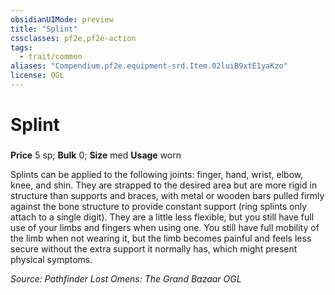 ```yaml
---
obsidianUIMode: preview
title: "Splint"
cssclasses: pf2e,pf2e-action
tags:
  - trait/common
aliases: "Compendium.pf2e.equipment-srd.Item.02luiB9xtE1yaKzo"
license: OGL
---
```

# Splint

### 


**Price** 5 sp; 
**Bulk** 0; **Size** med
**Usage** worn

Splints can be applied to the following joints: finger, hand, wrist, elbow, knee, and shin. They are strapped to the desired area but are more rigid in structure than supports and braces, with metal or wooden bars pulled firmly against the bone structure to provide constant support (ring splints only attach to a single digit). They are a little less flexible, but you still have full use of your limbs and fingers when using one. You still have full mobility of the limb when not wearing it, but the limb becomes painful and feels less secure without the extra support it normally has, which might present physical symptoms.

*Source: Pathfinder Lost Omens: The Grand Bazaar*
*OGL*